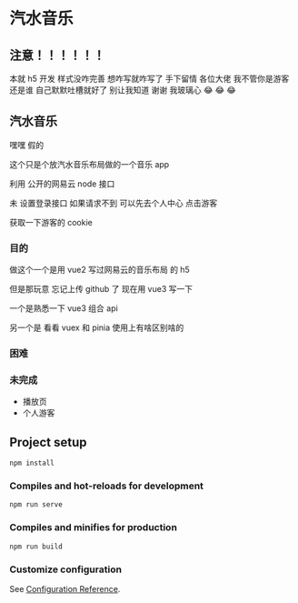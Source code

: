 # 汽水音乐

## 注意！！！！！！

本就 h5 开发 样式没咋完善 想咋写就咋写了
手下留情 各位大佬 我不管你是游客还是谁
自己默默吐槽就好了 别让我知道 谢谢
我玻璃心
:joy: :joy: :joy:

## 汽水音乐

嘿嘿 假的

这个只是个放汽水音乐布局做的一个音乐 app

利用 公开的网易云 node 接口

未 设置登录接口 如果请求不到 可以先去个人中心 点击游客

获取一下游客的 cookie

### 目的

做这个一个是用 vue2 写过网易云的音乐布局 的 h5

但是那玩意 忘记上传 github 了 现在用 vue3 写一下

一个是熟悉一下 vue3 组合 api

另一个是 看看 vuex 和 pinia 使用上有啥区别啥的

### 困难

### 未完成

- 播放页
- 个人游客

## Project setup

```
npm install
```

### Compiles and hot-reloads for development

```
npm run serve
```

### Compiles and minifies for production

```
npm run build
```

### Customize configuration

See [Configuration Reference](https://cli.vuejs.org/config/).
